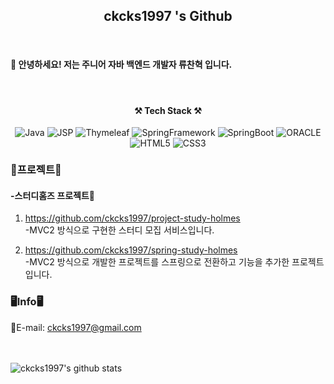 
<h2 align="center">ckcks1997 's Github</h2>
<br>
<h4> 👋 안녕하세요! 저는 주니어 자바 백엔드 개발자 류찬혁 입니다.</h4> 
<br>

<h4 align="center">⚒ Tech Stack ⚒</h4>
<div style="float:left" align="center">
  <img alt="Java" src ="https://img.shields.io/badge/Java-F7DF1E.svg?&style=for-the-badge&logo=Java&logoColor=070000"/>
  <img alt="JSP" src ="https://img.shields.io/badge/Jsp-F7DF1E.svg?&style=for-the-badge&logo=Jsp&logoColor=070000"/>
  <img alt="Thymeleaf" src ="https://img.shields.io/badge/Thymeleaf-6DB33F.svg?&style=for-the-badge&logo=Thymeleaf&logoColor=F7F4F4"/> 
  <img alt="SpringFramework" src ="https://img.shields.io/badge/Spring-6DB33F.svg?&style=for-the-badge&logo=Spring&logoColor=F7F4F4"/>
  <img alt="SpringBoot" src ="https://img.shields.io/badge/SpringBoot-6DB33F.svg?&style=for-the-badge&logo=SpringBoot&logoColor=F7F4F4"/>
  <img alt="ORACLE" src="https://img.shields.io/badge/ORACLE-e52246?style=for-the-badge&logo=ORACLE&logoColor=black">
  <img alt="HTML5" src ="https://img.shields.io/badge/HTML5-E34F26.svg?&style=for-the-badge&logo=HTML5&logoColor=F7F4F4"/>
  <img alt="CSS3" src ="https://img.shields.io/badge/CSS3-1572B6.svg?&style=for-the-badge&logo=CSS3&logoColor=F7F4F4"/>
</div>
<hr><br>

### 📁프로젝트📁

#### -스터디홈즈 프로젝트📖

1. https://github.com/ckcks1997/project-study-holmes  <br/>
  -MVC2 방식으로 구현한 스터디 모집 서비스입니다.

2. https://github.com/ckcks1997/spring-study-holmes <br/>
  -MVC2 방식으로 개발한 프로젝트를 스프링으로 전환하고 기능을 추가한 프로젝트입니다.

### 🖥Info🖥

📧E-mail: ckcks1997@gmail.com <br>
<!--✍️ Blog : <a href='https://blog.naver.com/dbcksgur1'> click</a>-->


<br/><br/>
![ckcks1997's github stats](https://github-readme-stats.vercel.app/api?username=ckcks1997&show_icons=true)
